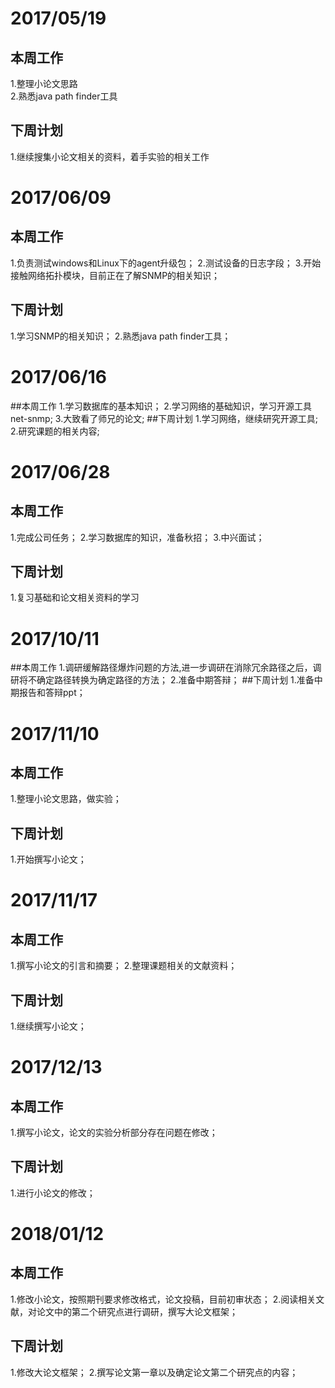 # 2017/05/19
## 本周工作
1.整理小论文思路  
2.熟悉java path finder工具
## 下周计划
1.继续搜集小论文相关的资料，着手实验的相关工作
# 2017/06/09
## 本周工作
1.负责测试windows和Linux下的agent升级包；
2.测试设备的日志字段；
3.开始接触网络拓扑模块，目前正在了解SNMP的相关知识；
## 下周计划
1.学习SNMP的相关知识；
2.熟悉java path finder工具；
# 2017/06/16
##本周工作
1.学习数据库的基本知识；
2.学习网络的基础知识，学习开源工具net-snmp;
3.大致看了师兄的论文;
##下周计划
1.学习网络，继续研究开源工具;
2.研究课题的相关内容;
# 2017/06/28
## 本周工作
1.完成公司任务； 
2.学习数据库的知识，准备秋招； 
3.中兴面试； 
## 下周计划
1.复习基础和论文相关资料的学习 
# 2017/10/11
##本周工作
1.调研缓解路径爆炸问题的方法,进一步调研在消除冗余路径之后，调研将不确定路径转换为确定路径的方法；
2.准备中期答辩；
##下周计划
1.准备中期报告和答辩ppt；
# 2017/11/10
## 本周工作
1.整理小论文思路，做实验；
## 下周计划
1.开始撰写小论文；
# 2017/11/17
## 本周工作
1.撰写小论文的引言和摘要；
2.整理课题相关的文献资料；
## 下周计划
1.继续撰写小论文；
# 2017/12/13
## 本周工作
1.撰写小论文，论文的实验分析部分存在问题在修改；
## 下周计划
1.进行小论文的修改；
# 2018/01/12
## 本周工作
1.修改小论文，按照期刊要求修改格式，论文投稿，目前初审状态；
2.阅读相关文献，对论文中的第二个研究点进行调研，撰写大论文框架；
## 下周计划
1.修改大论文框架；
2.撰写论文第一章以及确定论文第二个研究点的内容；

 
